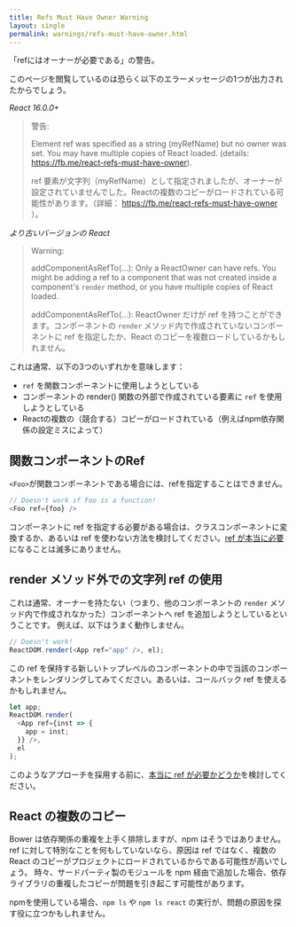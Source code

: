 ```yaml
---
title: Refs Must Have Owner Warning
layout: single
permalink: warnings/refs-must-have-owner.html
---
```

「refにはオーナーが必要である」の警告。

このページを閲覧しているのは恐らく以下のエラーメッセージの1つが出力されたからでしょう。

*React 16.0.0+*
> 警告:
>
> Element ref was specified as a string (myRefName) but no owner was set. You may have multiple copies of React loaded. (details: https://fb.me/react-refs-must-have-owner).
>
> ref 要素が文字列（myRefName）として指定されましたが、オーナーが設定されていませんでした。Reactの複数のコピーがロードされている可能性があります。（詳細： https://fb.me/react-refs-must-have-owner ）。

*より古いバージョンの React*
> Warning:
>
> addComponentAsRefTo(...): Only a ReactOwner can have refs. You might be adding a ref to a component that was not created inside a component's `render` method, or you have multiple copies of React loaded.
>
> addComponentAsRefTo(...): ReactOwner だけが ref を持つことができます。コンポーネントの `render` メソッド内で作成されていないコンポーネントに ref を指定したか、React のコピーを複数ロードしているかもしれません。

これは通常、以下の3つのいずれかを意味します：

- `ref` を関数コンポーネントに使用しようとしている
- コンポーネントの render() 関数の外部で作成されている要素に `ref` を使用しようとしている
- Reactの複数の（競合する）コピーがロードされている（例えばnpm依存関係の設定ミスによって）

## 関数コンポーネントのRef

`<Foo>`が関数コンポーネントである場合には、refを指定することはできません。

```js
// Doesn't work if Foo is a function!
<Foo ref={foo} />
```

コンポーネントに ref を指定する必要がある場合は、クラスコンポーネントに変換するか、あるいは ref を使わない方法を検討してください。[ref が本当に必要](/docs/refs-and-the-dom.html#when-to-use-refs)になることは滅多にありません。

## render メソッド外での文字列 ref の使用

これは通常、オーナーを持たない（つまり、他のコンポーネントの `render` メソッド内で作成されなかった）コンポーネントへ ref を追加しようとしているということです。
例えば、以下はうまく動作しません。

```js
// Doesn't work!
ReactDOM.render(<App ref="app" />, el);
```

この ref を保持する新しいトップレベルのコンポーネントの中で当該のコンポーネントをレンダリングしてみてください。あるいは、コールバック ref を使えるかもしれません。


```js
let app;
ReactDOM.render(
  <App ref={inst => {
    app = inst;
  }} />,
  el
);
```

このようなアプローチを採用する前に、[本当に ref が必要かどうか](/docs/refs-and-the-dom.html#when-to-use-refs)を検討してください。


## React の複数のコピー

Bower は依存関係の重複を上手く排除しますが、npm はそうではありません。
ref に対して特別なことを何もしていないなら、原因は ref ではなく、複数の React のコピーがプロジェクトにロードされているからである可能性が高いでしょう。
時々、サードパーティ製のモジュールを npm 経由で追加した場合、依存ライブラリの重複したコピーが問題を引き起こす可能性があります。

npmを使用している場合、`npm ls` や `npm ls react` の実行が、問題の原因を探す役に立つかもしれません。
